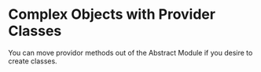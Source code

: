 # Complex Objects with Provider Classes
You can move providor methods out of the Abstract Module if you desire to create classes.